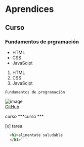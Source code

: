 # Aprendices
## Curso
### Fundamentos de prgramación

- HTML
- CSS
- JavaScipt

1. HTML
2. CSS
3. JavaScipt

~~~
Fundamentos de programación
~~~

![image](https://user-images.githubusercontent.com/60281820/138931227-54432eab-77e2-429a-a10a-68ca5b64824d.png)<br>
[GitHub](https://github.com/)

*curso*
***curso ***

[x] tarea

```html
  <h1>alimentate saludable
  </h1>```




